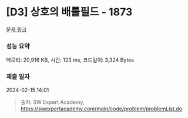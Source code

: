 # [D3] 상호의 배틀필드 - 1873 

[문제 링크](https://swexpertacademy.com/main/code/problem/problemDetail.do?contestProbId=AV5LyE7KD2ADFAXc) 

### 성능 요약

메모리: 20,916 KB, 시간: 123 ms, 코드길이: 3,324 Bytes

### 제출 일자

2024-02-15 14:01



> 출처: SW Expert Academy, https://swexpertacademy.com/main/code/problem/problemList.do